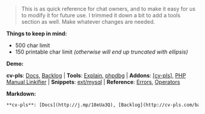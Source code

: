 > This is as quick reference for chat owners, and to make it easy for us to modify it for future use. I trimmed it down a bit to add a tools section as well. Make whatever changes are needed.

**Things to keep in mind:**
 - 500 char limit
 - 150 printable char limit *(otherwise will end up truncated with ellipsis)*
 
**Demo:**

**cv-pls**: [Docs](http://j.mp/18eUa3Q), [Backlog](http://cv-pls.com/backlog) | **Tools**: [Explain](http://j.mp/HImzVs), [phpdbg](http://phpdbg.com/) | **Addons**: [\[cv-pls\]](https://cv-pls.pieterhordijk.com/), [PHP Manual Linkifier](http://j.mp/GAQrBu) | **Snippets**: [ext/mysql](https://gist.github.com/3881905) | **Reference**: [Errors](http://stackoverflow.com/q/12769982), [Operators](http://stackoverflow.com/q/3737139)

**Markdown:**

```markdown
**cv-pls**: [Docs](http://j.mp/18eUa3Q), [Backlog](http://cv-pls.com/backlog) | **Tools**: [Explain](http://j.mp/HImzVs), [phpdbg](http://phpdbg.com/) | **Addons**: [\[cv-pls\]](https://cv-pls.pieterhordijk.com/), [PHP Manual Linkifier](http://j.mp/GAQrBu) | **Snippets**: [ext/mysql](https://gist.github.com/3881905) | **Reference**: [Errors](http://stackoverflow.com/q/12769982), [Operators](http://stackoverflow.com/q/3737139)
```
